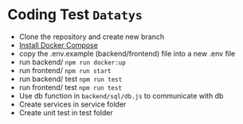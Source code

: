 # Coding Test `Datatys`

- Clone the repository and create new branch
- [Install Docker Compose](https://docs.docker.com/compose/install/)
- copy the .env.example (backend/frontend) file into a new .env file
- run backend/ `npm run docker:up`
- run frontend/ `npm run start`
- run backend/ test `npm run test`
- run frontend/ test `npm run test`
- Use db function in `backend/sql/db.js` to communicate with db
- Create services in service folder
- Create unit test in test folder